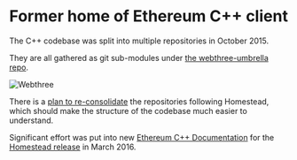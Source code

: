 # Former home of Ethereum C++ client

The C++ codebase was split into multiple repositories in October 2015.

They are all gathered as git sub-modules under
[the webthree-umbrella repo](https://github.com/ethereum/webthree-umbrella/).

![Webthree](http://doublethinkco.github.io/cpp-ethereum-cross/images/dependency_graph.svg)

There is a [plan to re-consolidate](https://github.com/ethereum/webthree-umbrella/issues/251)
the repositories following Homestead, which should make the structure of the codebase much
easier to understand.

Significant effort was put into new
[Ethereum C++ Documentation](http://www.ethdocs.org/en/latest/ethereum-clients/cpp-ethereum/index.html)
for the [Homestead release](https://blog.ethereum.org/2016/02/29/homestead-release/)
in March 2016.
